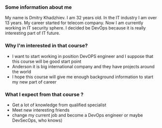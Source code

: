 ### Some information about me
My name is Dmitry Khadzhiev. I am 32 years old. In the IT industry I am over 13 years. My career started for  telecom company. Now I am currently working in IT security sphere. I decided be DevOps because it is really interesting part of IT future.   

### Why I'm interested in that course?
* I want to start working in position DevOPS engineer and I suppose that this course will be good start point
* Anderson it is big international company and they have projects around the world
* I hope this course will give me enough background information to start my new part of career


###   What I expect from that course ?
* Get a lot of knowledge from qualified specialist
* Meet new interesting friends
* change my current job and become a DevOps engineer or maybe DevSecOps,  who knows)
